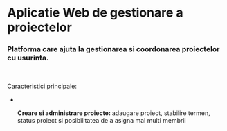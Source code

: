 # Aplicatie Web de gestionare a proiectelor

<h3>Platforma care ajuta la gestionarea si coordonarea proiectelor cu usurinta.</h3><br>
<p><i></i>Caracteristici principale:</i></p>
<ul>
<li></li><p><b>Creare si administrare proiecte: </b>adaugare proiect, stabilire termen, status proiect si posibilitatea de a asigna mai multi membrii</p></li>

</ul>
